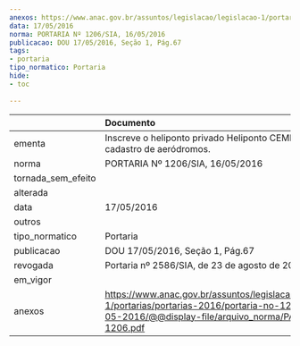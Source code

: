 ```yaml
---
anexos: https://www.anac.gov.br/assuntos/legislacao/legislacao-1/portarias/portarias-2016/portaria-no-1206-sia-16-05-2016/@@display-file/arquivo_norma/PA2016-1206.pdf
data: 17/05/2016
norma: PORTARIA Nº 1206/SIA, 16/05/2016
publicacao: DOU 17/05/2016, Seção 1, Pág.67
tags:
- portaria
tipo_normatico: Portaria
hide: 
- toc 
 
---
```


|                    | Documento                                                                                                                                                      |
|:-------------------|:---------------------------------------------------------------------------------------------------------------------------------------------------------------|
| ementa             | Inscreve o heliponto privado Heliponto CEMIG (MG) no cadastro de aeródromos.                                                                                   |
| norma              | PORTARIA Nº 1206/SIA, 16/05/2016                                                                                                                               |
| tornada_sem_efeito |                                                                                                                                                                |
| alterada           |                                                                                                                                                                |
| data               | 17/05/2016                                                                                                                                                     |
| outros             |                                                                                                                                                                |
| tipo_normatico     | Portaria                                                                                                                                                       |
| publicacao         | DOU 17/05/2016, Seção 1, Pág.67                                                                                                                                |
| revogada           | Portaria nº 2586/SIA, de 23 de agosto de 2019.                                                                                                                 |
| em_vigor           |                                                                                                                                                                |
| anexos             | https://www.anac.gov.br/assuntos/legislacao/legislacao-1/portarias/portarias-2016/portaria-no-1206-sia-16-05-2016/@@display-file/arquivo_norma/PA2016-1206.pdf |